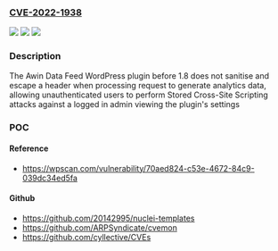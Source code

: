 ### [CVE-2022-1938](https://cve.mitre.org/cgi-bin/cvename.cgi?name=CVE-2022-1938)
![](https://img.shields.io/static/v1?label=Product&message=Awin%20Data%20Feed&color=blue)
![](https://img.shields.io/static/v1?label=Version&message=1.8%3C%201.8%20&color=brighgreen)
![](https://img.shields.io/static/v1?label=Vulnerability&message=CWE-79%20Cross-Site%20Scripting%20(XSS)&color=brighgreen)

### Description

The Awin Data Feed WordPress plugin before 1.8 does not sanitise and escape a header when processing request to generate analytics data, allowing unauthenticated users to perform Stored Cross-Site Scripting attacks against a logged in admin viewing the plugin's settings

### POC

#### Reference
- https://wpscan.com/vulnerability/70aed824-c53e-4672-84c9-039dc34ed5fa

#### Github
- https://github.com/20142995/nuclei-templates
- https://github.com/ARPSyndicate/cvemon
- https://github.com/cyllective/CVEs

